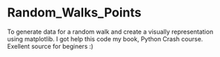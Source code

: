 # Random_Walks_Points
 To generate data for a random walk and create a visually representation using matplotlib.
 I got help  this code my book, Python Crash course. Exellent source for beginers :)
